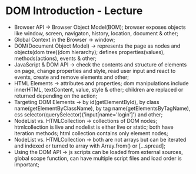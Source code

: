 # DOM Introduction - Lecture

* Browser API -> Browser Object Model(BOM); browser exposes objects like window, screen, navigaton, history, location, document & other;
* Global Context in the Browser -> window;
* DOM(Document Object Model) -> represents the page as nodes and objects(dom tree)(dom hierarchy); defines properties(values), methods(actions), events & other;
* JavaScript & DOM API -> check the contents and structure of elements on page, change properties and style, read user input and react to events, create and remove elements and other;
* HTML Elements -> attributes and properties; dom manipulations include innerHTML, textContent, value, style & other; children are replaced or returned depending on the action;
* Targeting DOM Elements -> by id(getElementById), by class name(getElementByClassName), by tag name(getElementsByTagName), css selector(querySelector)('input[name='login']') and other;
* NodeList vs. HTMLCollection -> collections of DOM nodes; htmlcollection is live and nodelist is either live or static; both have iteration methods; html collection contains only element nodes;
* NodeList vs. HTMLCollection -> both are not arrays but can be iterated and indexed or turned to array with Array.from() or [...spread];
* Using the DOM API -> js scripts can be loaded from external sources, global scope function, can have multiple script files and load order is important;
